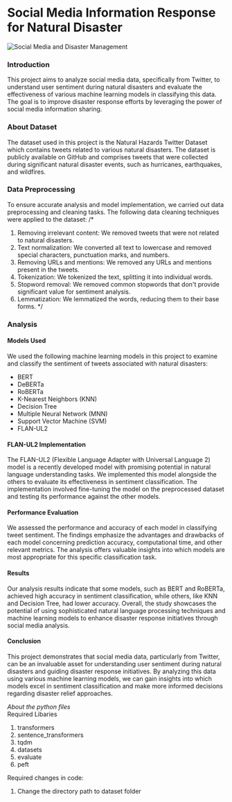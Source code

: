 # Social Media Information Response for Natural Disaster

![Social Media and Disaster Management]([image_url](https://www.google.com/url?sa=i&url=https%3A%2F%2Fwww.facebook.com%2FIndiandisastersocialmedia%2F&psig=AOvVaw0pig3PQzTTQriLUNC3F1lZ&ust=1682582434461000&source=images&cd=vfe&ved=0CBAQjRxqFwoTCLiNnpaKx_4CFQAAAAAdAAAAABAE))

### Introduction
This project aims to analyze social media data, specifically from Twitter, to understand user sentiment during natural disasters and evaluate the effectiveness of various machine learning models in classifying this data. The goal is to improve disaster response efforts by leveraging the power of social media information sharing.

### About Dataset
The dataset used in this project is the Natural Hazards Twitter Dataset which contains tweets related to various natural disasters. The dataset is publicly available on GitHub and comprises tweets that were collected during significant natural disaster events, such as hurricanes, earthquakes, and wildfires.

### Data Preprocessing
 
To ensure accurate analysis and model implementation, we carried out data preprocessing and cleaning tasks. The following data cleaning techniques were applied to the dataset:
/*
1. Removing irrelevant content: We removed tweets that were not related to natural disasters.
2. Text normalization: We converted all text to lowercase and removed special characters, punctuation marks, and numbers.
3. Removing URLs and mentions: We removed any URLs and mentions present in the tweets.
4. Tokenization: We tokenized the text, splitting it into individual words.
5. Stopword removal: We removed common stopwords that don't provide significant value for sentiment analysis.
6. Lemmatization: We lemmatized the words, reducing them to their base forms.
*/

### Analysis
#### Models Used
We used the following machine learning models in this project to examine and classify the sentiment of tweets associated with natural disasters:

* BERT
* DeBERTa
* RoBERTa
* K-Nearest Neighbors (KNN)
* Decision Tree
* Multiple Neural Network (MNN)
* Support Vector Machine (SVM)
* FLAN-UL2

#### FLAN-UL2 Implementation
The FLAN-UL2 (Flexible Language Adapter with Universal Language 2) model is a recently developed model with promising potential in natural language understanding tasks. We implemented this model alongside the others to evaluate its effectiveness in sentiment classification. The implementation involved fine-tuning the model on the preprocessed dataset and testing its performance against the other models.

#### Performance Evaluation
We assessed the performance and accuracy of each model in classifying tweet sentiment. The findings emphasize the advantages and drawbacks of each model concerning prediction accuracy, computational time, and other relevant metrics. The analysis offers valuable insights into which models are most appropriate for this specific classification task.

#### Results
Our analysis results indicate that some models, such as BERT and RoBERTa, achieved high accuracy in sentiment classification, while others, like KNN and Decision Tree, had lower accuracy. Overall, the study showcases the potential of using sophisticated natural language processing techniques and machine learning models to enhance disaster response initiatives through social media analysis.

#### Conclusion
This project demonstrates that social media data, particularly from Twitter, can be an invaluable asset for understanding user sentiment during natural disasters and guiding disaster response initiatives. By analyzing this data using various machine learning models, we can gain insights into which models excel in sentiment classification and make more informed decisions regarding disaster relief approaches.

*About the python files*
<br>
Required Libaries
1. transformers
2. sentence_transformers
3. tqdm
4. datasets
5. evaluate
6. peft

Required changes in code:
1. Change the directory path to dataset folder
